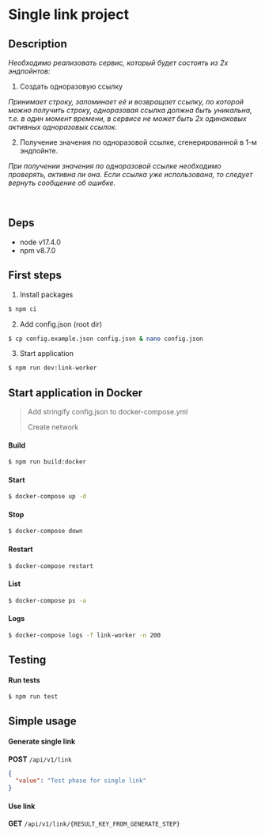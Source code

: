 # Single link project

## Description

*Необходимо реализовать сервис, который будет состоять из 2х эндпойнтов:*

1. Создать одноразовую ссылку        

*Принимает строку, запоминает её и возвращает ссылку, по которой можно получить строку, одноразовая ссылка должна быть уникальна, т.е. в один момент времени, в сервисе не может быть 2х одинаковых активных одноразовых ссылок.* 
        
2. Получение значения по одноразовой ссылке, сгенерированной в 1-м эндпойнте.

*При получении значения по одноразовой ссылке необходимо проверять, активна ли она. Если ссылка уже использована, то следует вернуть сообщение об ошибке.*

<br/>

## Deps

- node v17.4.0
- npm v8.7.0

## First steps

1. Install packages

```bash
$ npm ci
```

2. Add config.json (root dir)

```bash
$ cp config.example.json config.json & nano config.json
```

3. Start application

```bash
$ npm run dev:link-worker
```

## Start application in Docker

> Add stringify config.json to docker-compose.yml
>
> Create network

#### Build

```bash
$ npm run build:docker
``` 

#### Start

```bash
$ docker-compose up -d
```

#### Stop

```bash
$ docker-compose down
```

#### Restart

```bash
$ docker-compose restart
```

#### List

```bash
$ docker-compose ps -a
```

#### Logs

```bash
$ docker-compose logs -f link-worker -n 200
```

## Testing

#### Run tests

```bash
$ npm run test
```

## Simple usage

#### Generate single link

**POST** `/api/v1/link`

```json
{
  "value": "Test phase for single link"
}
```

#### Use link

**GET** `/api/v1/link/{RESULT_KEY_FROM_GENERATE_STEP}`


